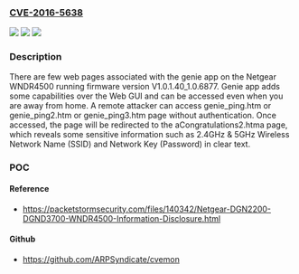 ### [CVE-2016-5638](https://cve.mitre.org/cgi-bin/cvename.cgi?name=CVE-2016-5638)
![](https://img.shields.io/static/v1?label=Product&message=WNDR4500&color=blue)
![](https://img.shields.io/static/v1?label=Version&message=V1.0.1.40_1.0.6877V1.0.1.40_1.0.6877%20&color=brighgreen)
![](https://img.shields.io/static/v1?label=Vulnerability&message=CWE-319&color=brighgreen)

### Description

There are few web pages associated with the genie app on the Netgear WNDR4500 running firmware version V1.0.1.40_1.0.6877. Genie app adds some capabilities over the Web GUI and can be accessed even when you are away from home. A remote attacker can access genie_ping.htm or genie_ping2.htm or genie_ping3.htm page without authentication. Once accessed, the page will be redirected to the aCongratulations2.htma page, which reveals some sensitive information such as 2.4GHz & 5GHz Wireless Network Name (SSID) and Network Key (Password) in clear text.

### POC

#### Reference
- https://packetstormsecurity.com/files/140342/Netgear-DGN2200-DGND3700-WNDR4500-Information-Disclosure.html

#### Github
- https://github.com/ARPSyndicate/cvemon

